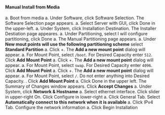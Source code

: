 
#### Manual Install from Media

a. Boot from media
a. Under Software, click Software Selection.  The Software Selection page appears.
a. Select Server with GUI, click Done in the upper-left.
a. Under System, click Installation Destination.  The Installer Destiation page appeares. 
a. Under Partitioning, select I will configure partitioning, click Done
a. The Manual Partitioning page appears.
a. Under **New mout points will use the following partitioning scheme** select **Standard Partition**
a. Click +.  The **Add a new mount point** dialog will appear.
a. For Mount Point, select `/boot`. For Desired Capacity enter `512`.  Click **Add Mount Point**
a. Click +. The **Add a new mount point** dialog will appear.
a. For Mount Point, select `swap`.  For Desired Capacity enter `4096`.  Click **Add Mount Point**
a. Click +. The **Add a new mount point** dialog will appear.
a. For Mount Point, select `/`.  Do not enter anything into Desired Capacity.  .  Click **Add Mount Point**
a. Click Done in the upper left.  The Summary of Changes window appears.  Click **Accept Changes**
a. Under System, click **Network & Hostname**
a. Select ethernet interface.  Click slider in upper-right On.  Click Configure in lower-right
a. Click General Tab.  Select **Automatically connect to this network when it is available**
a. Click IPv4 Tab.  Configure the network information
a. Click Begin Installation
